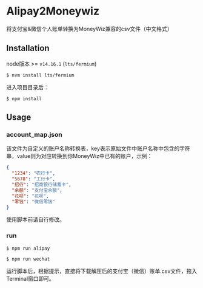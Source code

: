 # Alipay2Moneywiz
将支付宝&微信个人账单转换为MoneyWiz兼容的csv文件（中文格式）
## Installation
node版本 >= `v14.16.1` (`lts/fermium`)
```shell
$ nvm install lts/fermium
```
进入项目目录后：
```shell
$ npm install
```
## Usage
### account_map.json
该文件为自定义的账户名称转换表，key表示原始文件中账户名称中包含的字符串，value则为对应转换到你MoneyWiz中已有的账户，示例：
```json
{
  "1234": "农行卡",
  "5678": "工行卡",
  "招行": "招商银行储蓄卡",
  "余额": "支付宝余额",
  "花呗": "花呗",
  "零钱": "微信零钱"
}
```
使用脚本前请自行修改。

### run
```shell
$ npm run alipay
```
```shell
$ npm run wechat
```
运行脚本后，根据提示，直接将下载解压后的支付宝（微信）账单.csv文件，拖入Terminal窗口即可。